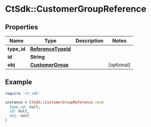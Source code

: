 # CtSdk::CustomerGroupReference

## Properties

| Name | Type | Description | Notes |
| ---- | ---- | ----------- | ----- |
| **type_id** | [**ReferenceTypeId**](ReferenceTypeId.md) |  |  |
| **id** | **String** |  |  |
| **obj** | [**CustomerGroup**](CustomerGroup.md) |  | [optional] |

## Example

```ruby
require 'ct_sdk'

instance = CtSdk::CustomerGroupReference.new(
  type_id: null,
  id: null,
  obj: null
)
```

